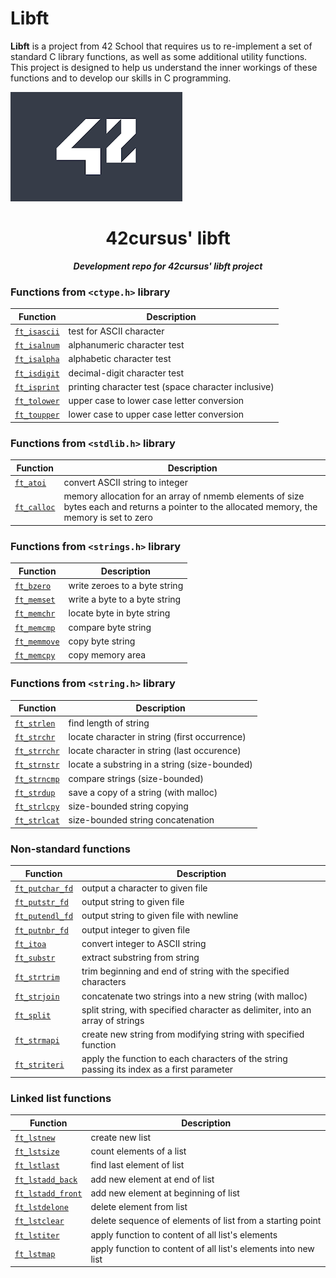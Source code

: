 # Libft 

**Libft** is a project from 42 School that requires us to re-implement a set of standard C library functions, as well as some additional utility functions. This project is designed to help us understand the inner workings of these functions and to develop our skills in C programming.

![Libft](img/42.png)

<h1 align="center">
	42cursus' libft
</h1>

<p align="center">
	<b><i>Development repo for 42cursus' libft project</i></b><br>
</p>

### Functions from `<ctype.h>` library
| Function | Description |
| --- | --- |
| [`ft_isascii`](ft_isascii.c) | test for ASCII character |
| [`ft_isalnum`](ft_isalnum.c) | alphanumeric character test |
| [`ft_isalpha`](ft_isalpha.c) | alphabetic character test |
| [`ft_isdigit`](ft_isdigit.c) | decimal-digit character test |
| [`ft_isprint`](ft_isprint.c) | printing character test (space character inclusive) |
| [`ft_tolower`](ft_tolower.c) | upper case to lower case letter conversion |
| [`ft_toupper`](ft_toupper.c) | lower case to upper case letter conversion |

### Functions from `<stdlib.h>` library
| Function | Description |
| --- | --- |
| [`ft_atoi`](ft_atoi.c) | convert ASCII string to integer |
| [`ft_calloc`](ft_calloc.c) | memory allocation for an array of nmemb elements of size bytes each and returns a pointer to the allocated memory, the memory is set to zero |

### Functions from `<strings.h>` library
| Function | Description |
| --- | --- |
| [`ft_bzero`](ft_bzero.c) | write zeroes to a byte string |
| [`ft_memset`](ft_memset.c) | write a byte to a byte string |
| [`ft_memchr`](ft_memchr.c) | locate byte in byte string |
| [`ft_memcmp`](ft_memcmp.c) | compare byte string |
| [`ft_memmove`](ft_memmove.c) | copy byte string |
| [`ft_memcpy`](ft_memcpy.c) | copy memory area |

### Functions from `<string.h>` library
| Function | Description |
| --- | --- |
| [`ft_strlen`](ft_strlen.c) | find length of string |
| [`ft_strchr`](ft_strchr.c) | locate character in string (first occurrence)|
| [`ft_strrchr`](ft_strrchr.c) | locate character in string (last occurence) |
| [`ft_strnstr`](ft_strnstr.c) | locate a substring in a string (size-bounded) |
| [`ft_strncmp`](ft_strncmp.c) | compare strings (size-bounded) |
| [`ft_strdup`](ft_strdup.c) | save a copy of a string (with malloc)|
| [`ft_strlcpy`](ft_strlcpy.c) | size-bounded string copying |
| [`ft_strlcat`](ft_strlcat.c) | size-bounded string concatenation |

### Non-standard functions
| Function | Description |
| --- | --- |
| [`ft_putchar_fd`](ft_putchar_fd.c) | output a character to given file |
| [`ft_putstr_fd`](ft_putstr_fd.c) | output string to given file |
| [`ft_putendl_fd`](ft_putendl_fd.c) | output string to given file with newline |
| [`ft_putnbr_fd`](ft_putnbr_fd.c) | output integer to given file |
| [`ft_itoa`](ft_itoa.c) | convert integer to ASCII string |
| [`ft_substr`](ft_substr.c) | extract substring from string | 
| [`ft_strtrim`](ft_strtrim.c) | trim beginning and end of string with the specified characters |
| [`ft_strjoin`](ft_strjoin.c) | concatenate two strings into a new string (with malloc) |
| [`ft_split`](ft_split.c) | split string, with specified character as delimiter, into an array of strings |
| [`ft_strmapi`](ft_strmapi.c) | create new string from modifying string with specified function |
| [`ft_striteri`](ft_striteri.c) | apply the function to each characters of the string passing its index as a first parameter |

### Linked list functions
| Function | Description |
| --- | --- |
| [`ft_lstnew`](ft_lstnew.c) | create new list |
| [`ft_lstsize`](ft_lstsize.c) | count elements of a list |
| [`ft_lstlast`](ft_lstlast.c) | find last element of list |
| [`ft_lstadd_back`](ft_lstadd_back.c) | add new element at end of list |
| [`ft_lstadd_front`](ft_lstadd_front.c) | add new element at beginning of list |
| [`ft_lstdelone`](ft_lstdelone.c) | delete element from list |
| [`ft_lstclear`](ft_lstclear.c) | delete sequence of elements of list from a starting point |
| [`ft_lstiter`](ft_lstiter.c) | apply function to content of all list's elements |
| [`ft_lstmap`](ft_lstmap.c) | apply function to content of all list's elements into new list |
